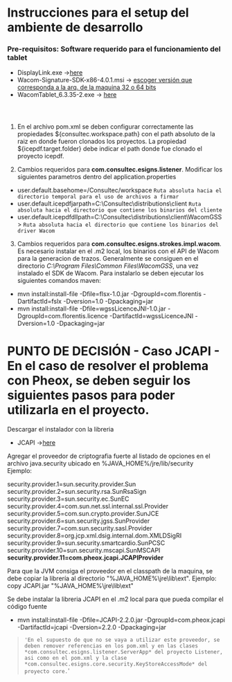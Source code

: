 # Instrucciones para el setup del ambiente de desarrollo

### Pre-requisitos: Software requerido para el funcionamiento del tablet
- DisplayLink.exe ->[here](https://www.displaylink.com/downloads/windows)</br>
- Wacom-Signature-SDK-x86-4.0.1.msi -> [escoger versión que corresponda a la arq. de la maquina 32 o 64 bits](https://developer-docs.wacom.com/display/DevDocs/Download+the+SDK+and+useful+tools)</br>
- WacomTablet_6.3.35-2.exe -> [here](https://www.wacom.com/es-es/support/product-support/drivers)</br></br>

# 

1) En el archivo pom.xml se deben configurar correctamente las propiedades ${consultec.workspace.path} con el path absoluto de la raiz en donde fueron clonados los proyectos. La propiedad ${icepdf.target.folder} debe indicar el path donde fue clonado el proyecto icepdf.

2) Cambios requeridos para **com.consultec.esigns.listener**. 
Modificar los siguientes parametros dentro del application.properties

- user.default.basehome=/Consultec/workspace `Ruta absoluta hacia el directorio temporal para el uso de archivos a firmar`
- user.default.icepdfjarpath=C:\\Consultec\\distributions\\client `Ruta absoluta hacia el directorio que contiene los binarios del cliente`
- user.default.icepdfdllpath=C:\\Consultec\\distributions\\client\\WacomGSS > `Ruta absoluta hacia el directorio que contiene los binarios del driver Wacom`

3) Cambios requeridos para **com.consultec.esigns.strokes.impl.wacom**. 
Es necesario instalar en el .m2 local, los binarios con el API de Wacom para la generacion de trazos. Generalmente se consiguen en el directorio *C:\Program Files\Common Files\WacomGSS*, una vez instalado el SDK de Wacom. Para instalarlo se deben ejecutar los siguientes comandos maven:

- mvn install:install-file -Dfile=flsx-1.0.jar -DgroupId=com.florentis -DartifactId=fslx -Dversion=1.0 -Dpackaging=jar
- mvn install:install-file -Dfile=wgssLicenceJNI-1.0.jar -DgroupId=com.florentis.licence -DartifactId=wgssLicenceJNI -Dversion=1.0 -Dpackaging=jar

# 

# PUNTO DE DECISIÓN - Caso JCAPI - En el caso de resolver el problema con Pheox, se deben seguir los siguientes pasos para poder utilizarla en el proyecto.

Descargar el instalador con la libreria 
- JCAPI ->[here](pheox.com/download)</br>

Agregar el proveedor de criptografia fuerte al listado de opciones en el archivo java.security ubicado en %JAVA_HOME%/jre/lib/security
</br> Ejemplo:

security.provider.1=sun.security.provider.Sun </br>
security.provider.2=sun.security.rsa.SunRsaSign </br>
security.provider.3=sun.security.ec.SunEC </br>
security.provider.4=com.sun.net.ssl.internal.ssl.Provider </br>
security.provider.5=com.sun.crypto.provider.SunJCE </br>
security.provider.6=sun.security.jgss.SunProvider </br>
security.provider.7=com.sun.security.sasl.Provider </br>
security.provider.8=org.jcp.xml.dsig.internal.dom.XMLDSigRI </br>
security.provider.9=sun.security.smartcardio.SunPCSC </br>
security.provider.10=sun.security.mscapi.SunMSCAPI </br>
**security.provider.11=com.pheox.jcapi.JCAPIProvider** </br>

Para que la JVM consiga el proveedor en el classpath de la maquina, se debe copiar la librería al directorio "%JAVA_HOME%\jre\lib\ext\".
Ejemplo: </br>
copy JCAPI.jar "%JAVA_HOME%\jre\lib\ext\"

Se debe instalar la libreria JCAPI en el .m2 local para que pueda compilar el código fuente
- mvn install:install-file -Dfile=JCAPI-2.2.0.jar -DgroupId=com.pheox.jcapi -DartifactId=jcapi -Dversion=2.2.0 -Dpackaging=jar

>`'En el supuesto de que no se vaya a utilizar este proveedor, se deben remover referencias en los pom.xml y en las clases *com.consultec.esigns.listener.ServerApp* del proyecto Listener, asi como en el pom.xml y la clase *com.consultec.esigns.core.security.KeyStoreAccessMode* del proyecto core.`'